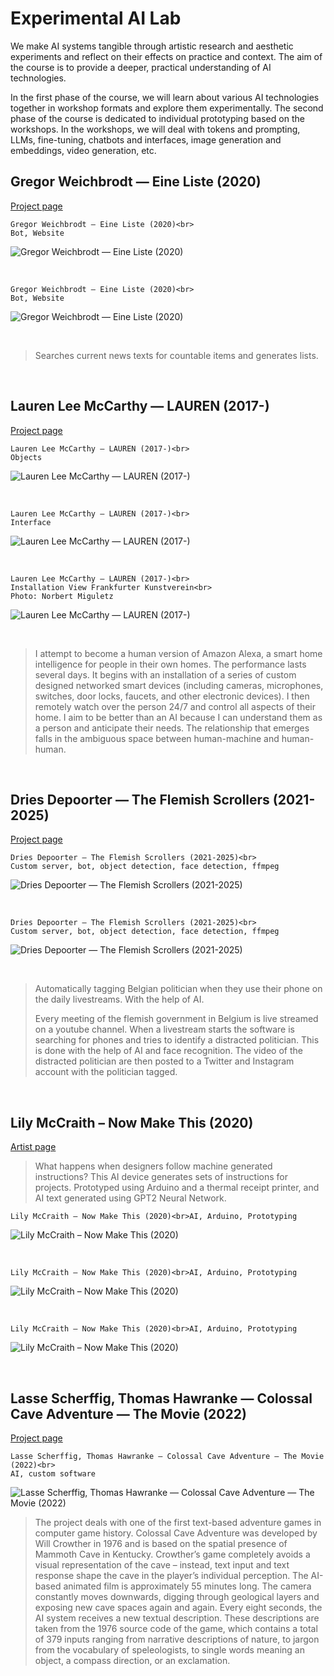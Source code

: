 # Experimental AI Lab

We make AI systems tangible through artistic research and aesthetic experiments and reflect on their effects on practice and context. The aim of the course is to provide a deeper, practical understanding of AI technologies.

In the first phase of the course, we will learn about various AI technologies together in workshop formats and explore them experimentally. The second phase of the course is dedicated to individual prototyping based on the workshops. In the workshops, we will deal with tokens and prompting, LLMs, fine-tuning, chatbots and interfaces, image generation and embeddings, video generation, etc.

## Gregor Weichbrodt — Eine Liste (2020)

[Project page](https://gregorweichbrodt.de/project/eine-liste-bot/)

```{margin}
Gregor Weichbrodt — Eine Liste (2020)<br>
Bot, Website
```

![Gregor Weichbrodt — Eine Liste (2020)](img/GregorWeichbrodt_Eine-Liste_1.jpg)

<br>

```{margin}
Gregor Weichbrodt — Eine Liste (2020)<br>
Bot, Website
```

![Gregor Weichbrodt — Eine Liste (2020)](img/GregorWeichbrodt_Eine-Liste_2.jpg)

<br>

> Searches current news texts for countable items and generates lists.

<br>

## Lauren Lee McCarthy — LAUREN (2017-)

[Project page](https://lauren-mccarthy.com/LAUREN)

```{margin}
Lauren Lee McCarthy — LAUREN (2017-)<br>
Objects
```

![Lauren Lee McCarthy — LAUREN (2017-)](img/Lauren-Lee-McCarthy_LAUREN_Objects.jpg)

<br>

```{margin}
Lauren Lee McCarthy — LAUREN (2017-)<br>
Interface
```

![Lauren Lee McCarthy — LAUREN (2017-)](img/Lauren-Lee-McCarthy_LAUREN_Interface.jpg)

<br>

```{margin}
Lauren Lee McCarthy — LAUREN (2017-)<br>
Installation View Frankfurter Kunstverein<br>
Photo: Norbert Miguletz
```

![Lauren Lee McCarthy — LAUREN (2017-)](img/Lauren-Lee-McCarthy_LAUREN_FKV.jpg)

<br>

> I attempt to become a human version of Amazon Alexa, a smart home intelligence for people in their own homes. The performance lasts several days. It begins with an installation of a series of custom designed networked smart devices (including cameras, microphones, switches, door locks, faucets, and other electronic devices). I then remotely watch over the person 24/7 and control all aspects of their home. I aim to be better than an AI because I can understand them as a person and anticipate their needs. The relationship that emerges falls in the ambiguous space between human-machine and human-human.

<br>

## Dries Depoorter — The Flemish Scrollers (2021-2025)

[Project page](https://driesdepoorter.be/theflemishscrollers/)

```{margin}
Dries Depoorter — The Flemish Scrollers (2021-2025)<br>
Custom server, bot, object detection, face detection, ffmpeg
```

![Dries Depoorter — The Flemish Scrollers (2021-2025)](img/DriesDepoorter_The-Flemish-Scrollers_1.jpg)

<br>

```{margin}
Dries Depoorter — The Flemish Scrollers (2021-2025)<br>
Custom server, bot, object detection, face detection, ffmpeg
```

![Dries Depoorter — The Flemish Scrollers (2021-2025)](img/DriesDepoorter_The-Flemish-Scrollers_2.jpg)

<br>


> Automatically tagging Belgian politician when they use their phone on the daily livestreams. With the help of AI. 
>
> Every meeting of the flemish government in Belgium is live streamed on a youtube channel. When a livestream starts the software is searching for phones and tries to identify a distracted politician. This is done with the help of AI and face recognition. The video of the distracted politician are then posted to a Twitter and Instagram account with the politician tagged.

<br>

## Lily McCraith – Now Make This (2020)

[Artist page](https://lilymccraith.net)

> What happens when designers follow machine generated instructions? This AI device generates sets of instructions for projects. Prototyped using Arduino and a thermal receipt printer, and AI text generated using GPT2 Neural Network.

```{margin}
Lily McCraith – Now Make This (2020)<br>AI, Arduino, Prototyping

```
![Lily McCraith – Now Make This (2020)](img/LilyMcCraith_Now-Make-This_1.jpg)

<br>

```{margin}
Lily McCraith – Now Make This (2020)<br>AI, Arduino, Prototyping

```
![Lily McCraith – Now Make This (2020)](img/LilyMcCraith_Now-Make-This_2.jpg)

<br>

```{margin}
Lily McCraith – Now Make This (2020)<br>AI, Arduino, Prototyping

```
![Lily McCraith – Now Make This (2020)](img/LilyMcCraith_Now-Make-This_Diagram.jpg)

<br>

## Lasse Scherffig, Thomas Hawranke — Colossal Cave Adventure — The Movie (2022)

[Project page](http://lassescherffig.de/projects/colossal-cave-adventure-the-movie/)

```{margin}
Lasse Scherffig, Thomas Hawranke — Colossal Cave Adventure — The Movie (2022)<br>
AI, custom software
```

![Lasse Scherffig, Thomas Hawranke — Colossal Cave Adventure — The Movie (2022)](img/Colossal_Cave_Adventure.png)

> The project deals with one of the first text-based adventure games in computer game history. Colossal Cave Adventure was developed by Will Crowther in 1976 and is based on the spatial presence of Mammoth Cave in Kentucky. Crowther’s game completely avoids a visual representation of the cave – instead, text input and text response shape the cave in the player’s individual perception. The AI-based animated film is approximately 55 minutes long. The camera constantly moves downwards, digging through geological layers and exposing new cave spaces again and again. Every eight seconds, the AI system receives a new textual description. These descriptions are taken from the 1976 source code of the game, which contains a total of 379 inputs ranging from narrative descriptions of nature, to jargon from the vocabulary of speleologists, to single words meaning an object, a compass direction, or an exclamation.

<br>
